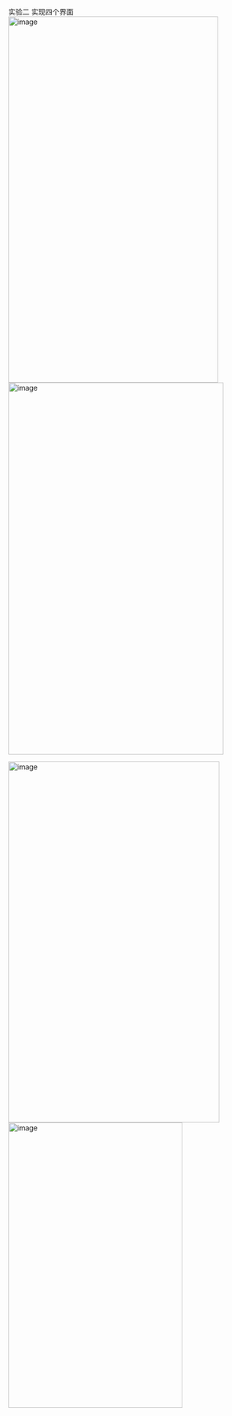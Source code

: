 实验二
实现四个界面
<img width="419" height="730" alt="image" src="https://github.com/user-attachments/assets/70c4a748-1846-4b32-aa87-94099bacdd73" /><img width="430" height="742" alt="image" src="https://github.com/user-attachments/assets/b0e4dcce-1c97-4820-a8b5-84e4d9fcf1b9" />

<img width="422" height="720" alt="image" src="https://github.com/user-attachments/assets/27257f7d-f5a3-498c-882d-5b35d10a914b" /><img width="348" height="569" alt="image" src="https://github.com/user-attachments/assets/2fcb191d-d029-421f-824c-7c1efecda02b" />
